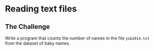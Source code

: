 
# Reading text files

## The Challenge

Write a program that counts the number of names in the file `yob2014.txt` from the dataset of baby names.

